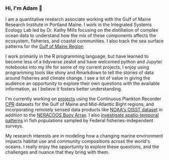 ### Hi, I'm Adam 👋

I am a quantitative research associate working with the Gulf of Maine Research Institute in Portland Maine. I work in the Integrated Systems Ecology Lab led by Dr. Kathy Mills focusing on the distillation of complex ocean data to understand how the mix of these components affects the ecosystem, fisheries, and coastal communities. I also track the sea surface patterns for the [Gulf of Maine Region](https://adamkemberling.github.io/oisst_mainstays/R/markdown_reports/GOM_Seasonal_Update.html)

I work primarily in the R programming language, but have learned to become less of a tidyverse zealot and have welcomed python and Jupyter notebooks into my life for some of my current projects. I enjoy using programming tools like shiny and Rmarkdown to tell the stories of data around fisheries and climate change. I see a lot of value in giving the audience an opportunity to explore their own questions with the available information, as I believe it fosters better understanding.

I'm currently working on [projects](https://github.com/adamkemberling/continuous_plankton_recorder) using the Continuous Plankton Recorder [CPR](https://www.cprsurvey.org/) datasets for the Gulf of Maine and Mid-Atlantic Bight regions, and incorporating remotely sensed data products like [NOAA's OISST dataset](https://www.ncdc.noaa.gov/oisst) in addition to the [NERACOOS Buoy Array](http://www.neracoos.org/realtime_map). I also [investigate spatio-temporal patterns](https://adamkemberling.github.io/nefsc_trawl/R/nmfs_size_spectra/size_spectrum_story.html) in fish populations sampled by Federal fisheries-independent surveys.

My research interests are in modeling how a changing marine environment impacts habitat use and community compositions across the world's oceans. I really enjoy the opportunity to explore these questions, and the challenges and nuance that they bring with them.


<!--
**adamkemberling/adamkemberling** is a ✨ _special_ ✨ repository because its `README.md` (this file) appears on your GitHub profile.

Here are some ideas to get you started:

- 🔭 I’m currently working on ...
- 🌱 I’m currently learning ...
- 👯 I’m looking to collaborate on ...
- 🤔 I’m looking for help with ...
- 💬 Ask me about ...
- 📫 How to reach me: ...
- 😄 Pronouns: ...
- ⚡ Fun fact: ...
-->
